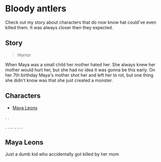 # Bloody antlers
Check out my story about characters that do now know hat could've even killed them. It was always closer then they expected.

## Story
> Horror

When Maya was a small child her mother hated her.
She always knew her mother would hurt her, but she had no idea it was gonna be this early.
On her 7th birthday Maya's mother shot her and left her to rot,
but one thing she didn't know was that she just created a monster.

## Characters
* [Maya Leons](##Maya-Leons)

.
.

.
.
..
..
..
.


## Maya Leons
Just a dumb kid who accidentally got killed by her mom
